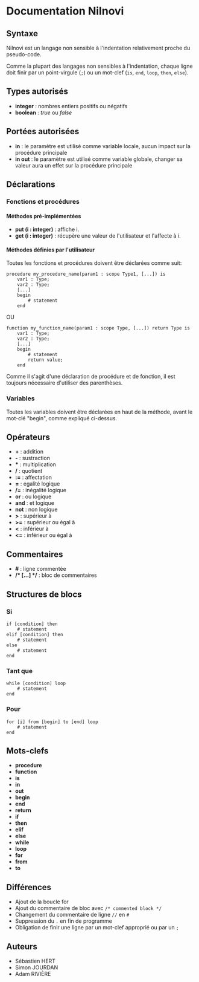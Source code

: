 # **Documentation Nilnovi**

## **Syntaxe**

Nilnovi est un langage non sensible à l'indentation relativement proche du pseudo-code.

Comme la plupart des langages non sensibles à l'indentation, chaque ligne doit finir par un point-virgule (`;`) ou un mot-clef (`is`, `end`, `loop`, `then`, `else`).



## **Types autorisés**

* **integer** : nombres entiers positifs ou négatifs
* **boolean** : *true* ou *false*

## **Portées autorisées**

* **in** : le paramètre est utilisé comme variable locale, aucun impact sur la procédure principale
* **in out** : le paramètre est utilisé comme variable globale, changer sa valeur aura un effet sur la procédure principale

## **Déclarations**

### **Fonctions et procédures**

#### **Méthodes pré-implémentées**

* **put (i : integer)** : affiche i. 
* **get (i : integer)** : récupère une valeur de l'utilisateur et l'affecte à i.


#### **Méthodes définies par l'utilisateur**

Toutes les fonctions et procédures doivent être déclarées comme suit:

```
procedure my_procedure_name(param1 : scope Type1, [...]) is
	var1 : Type;
	var2 : Type;
	[...]
	begin
		# statement
	end
```
OU

```
function my_function_name(param1 : scope Type, [...]) return Type is
	var1 : Type;
	var2 : Type;
	[...]
	begin
		# statement
		return value;
	end
```

Comme il s'agit d'une déclaration de procédure et de fonction, il est toujours nécessaire d'utiliser des parenthèses.

### **Variables**

Toutes les variables doivent être déclarées en haut de la méthode, avant le mot-clé "begin", comme expliqué ci-dessus.

## **Opérateurs**

* **\+** : addition
* **\-** : sustraction
* **\*** : multiplication
* **/** : quotient
* **:=** : affectation
* **=** : egalité logique
* **/=** : inégalité logique
* **or** : ou logique
* **and** : et logique
* **not** : non logique
* **>** : supérieur à
* **>=** : supérieur ou égal à
* **<** : inférieur à
* **<=** : inférieur ou égal à


## **Commentaires**

* **\#** : ligne commentée
* **/\* [...] \*/** : bloc de commentaires

## **Structures de blocs**

### **Si**

```
if [condition] then
	# statement
elif [condition] then
	# statement
else
	# statement
end
```

### **Tant que**

```
while [condition] loop
	# statement
end
```

### **Pour**

```
for [i] from [begin] to [end] loop
	# statement
end
```


## **Mots-clefs**

* **procedure** 
* **function**
* **is**
* **in**
* **out**
* **begin**
* **end**
* **return**
* **if**
* **then**
* **elif**
* **else**
* **while**
* **loop**
* **for**
* **from**
* **to**

## **Différences**

* Ajout de la boucle for
* Ajout du commentaire de bloc avec ```/* commented block */```
* Changement du commentaire de ligne ```//``` en ```#```
* Suppression du ```.``` en fin de programme
* Obligation de finir une ligne par un mot-clef approprié ou par un ```;```




## **Auteurs**

* Sébastien HERT
* Simon JOURDAN
* Adam RIVIÈRE